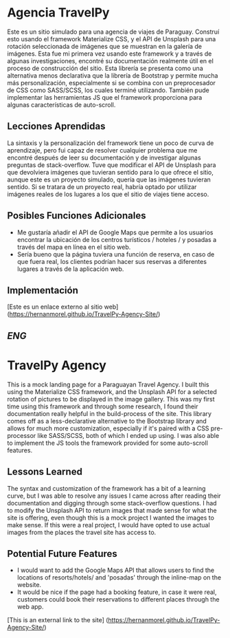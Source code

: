 # Agencia TravelPy
Este es un sitio simulado para una agencia de viajes de Paraguay. Construí esto usando el framework Materialize CSS, y el API de Unsplash para una rotación seleccionada de imágenes que se muestran en la galería de imágenes. Esta fue mi primera vez usando este framework y a través de algunas investigaciones, encontré su documentación realmente útil en el proceso de construcción del sitio. Esta librería se presenta como una alternativa menos declarativa que la librería de Bootstrap y permite mucha más personalización, especialmente si se combina con un preprocesador de CSS como SASS/SCSS, los cuales terminé utilizando. También pude implementar las herramientas JS que el framework proporciona para algunas características de auto-scroll.  

## Lecciones Aprendidas

La sintaxis y la personalización del framework tiene un poco de curva de aprendizaje, pero fui capaz de resolver cualquier problema que me encontré después de leer su documentación y de investigar algunas preguntas de stack-overflow. Tuve que modificar el API de Unsplash para que devolviera imágenes que tuvieran sentido para lo que ofrece el sitio, aunque este es un proyecto simulado, quería que las imágenes tuvieran sentido. Si se tratara de un proyecto real, habría optado por utilizar imágenes reales de los lugares a los que el sitio de viajes tiene acceso.

## Posibles Funciones Adicionales

* Me gustaría añadir el API de Google Maps que permite a los usuarios encontrar la ubicación de los centros turísticos / hoteles / y posadas a través del mapa en línea en el sitio web. 
* Sería bueno que la página tuviera una función de reserva, en caso de que fuera real, los clientes podrían hacer sus reservas a diferentes lugares a través de la aplicación web.

## Implementación

[Este es un enlace externo al sitio web] (https://hernanmorel.github.io/TravelPy-Agency-Site/)


*ENG*
---


# TravelPy Agency

This is a mock landing page for a Paraguayan Travel Agency. I built this using the Materialize CSS framework, and the Unsplash API for a selected rotation of pictures to be displayed in the image gallery. This was my first time using this framework and through some research, I found their documentation really helpful in the build-process of the site. This library comes off as a less-declarative alternative to the Bootstrap library and allows for much more customization, especially if it's paired with a CSS pre-processor like SASS/SCSS, both of which I ended up using. I was also able to implement the JS tools the framework provided for some auto-scroll features.

## Lessons Learned

The syntax and customization of the framework has a bit of a learning curve, but I was able to resolve any issues I came across after reading their documentation and digging through some stack-overflow questions. I had to modify the Unsplash API to return images that made sense for what the site is offering, even though this is a mock project I wanted the images to make sense. If this were a real project, I would have opted to use actual images from the places the travel site has access to.

## Potential Future Features

* I would want to add the Google Maps API that allows users to find the locations of resorts/hotels/ and 'posadas' through the inline-map on the website. 
* It would be nice if the page had a booking feature, in case it were real, customers could book their reservations to different places through the web app.

[This is an external link to the site] (https://hernanmorel.github.io/TravelPy-Agency-Site/)
